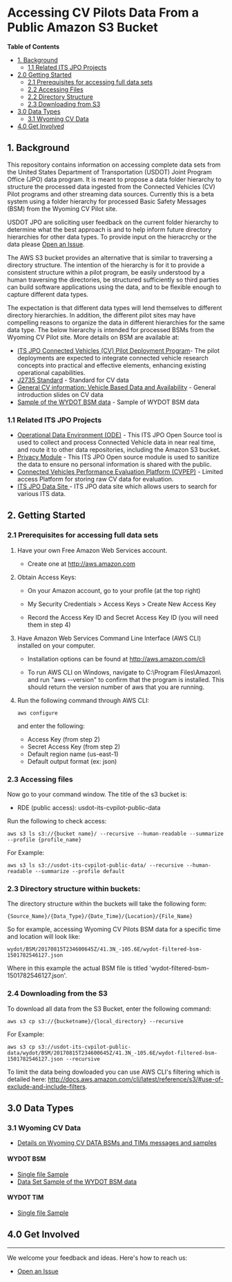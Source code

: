 # Accessing CV Pilots Data From a Public Amazon S3 Bucket


**Table of Contents**

* [1. Background](#1.-backgound)
	* [1.1 Related ITS JPO Projects](#1.1-related-its-jpo-projects)
* [2.0 Getting Started](#2.0-getting-started)
	* [2.1 Prerequisites for accessing full data sets](#prerequisites-for-accessing-full-data-sets)
	* [2.2 Accessing Files](accessing-files)
	* [2.2 Directory Structure](#directory-structure)
	* [2.3 Downloading from S3](#downloading-from-s3)
 * [3.0 Data Types](#data-types)
 	* [3.1 Wyoming CV Data](#wyoming-cv-data)
* [4.0 Get Involved](#get-involved)

## 1. Background
This repository contains information on accessing complete data sets from the United States Department of Transportation (USDOT) Joint Program Office (JPO) data program. It is meant to propose a data folder hierarchy to structure the processed data ingested from the Connected Vehicles (CV) Pilot programs and other streaming data sources. Currently this is a beta system using a folder hierarchy for processed Basic Safety Messages (BSM) from the Wyoming CV Pilot site.

USDOT JPO are soliciting user feedback on the current folder hierarchy to determine what the best approach is and to help inform future directory hierarchies for other data types. To provide input on the hieracrchy or the data please [Open an Issue](https://github.com/usdot-its-jpo-data-portal/sandbox/issues). 

The AWS S3 bucket provides an alternative that is similar to traversing a directory structure. The intention of the hierarchy is for it to provide a consistent structure within a pilot program, be easily understood by a human traversing the directories, be structured sufficiently so third parties can build software applications using the data, and to be flexible enough to capture different data types. 

The expectation is that different data types will lend themselves to different directory hierarchies. In addition, the different pilot sites may have compelling reasons to organize the data in different hierarchies for the same data type. The below hierarchy is intended for processed BSMs from the Wyoming CV Pilot site. More details on BSM are available at:

- [ITS JPO Connected Vehicles (CV) Pilot Deployment Program](https://www.its.dot.gov/pilots/cv_pilot_plan.htm)-  The pilot deployments are expected to integrate connected vehicle research concepts into practical and effective elements, enhancing existing operational capabilities.
- [J2735 Standard](http://standards.sae.org/j2735_201603/) -  Standard for CV data
- [General CV information: Vehicle Based Data and Availability](https://www.its.dot.gov/itspac/october2012/PDF/data_availability.pdf) - General introduction slides on CV data
- [Sample of the WYDOT BSM data](https://data.transportation.gov/Automobiles/Wyoming-CV-Pilot-Basic-Safety-Message-One-Day-Samp/9k4m-a3jc) - Sample of WYDOT BSM data

### 1.1 Related ITS JPO Projects

- [Operational Data Environment (ODE)](https://github.com/usdot-jpo-ode/jpo-ode) - This ITS JPO Open Source tool is used to collect and process Connected Vehicle data in near real time, and route it to other data repositories, including the Amazon S3 bucket.  
- [Privacy Module](https://github.com/usdot-jpo-ode/jpo-cvdp) - This  ITS JPO Open source module is used to sanitize the data to ensure no personal information is shared with the public.  
- [Connected Vehicles Performance Evaluation Platform (CVPEP)](https://github.com/VolpeUSDOT/CV-PEP) - Limited access Platform for storing raw CV data for evaluation.
- [ITS JPO Data Site ](https://www.its.dot.gov/data/) -  ITS JPO data site which allows users to search for various ITS data.



## 2. Getting Started

### 2.1 Prerequisites for accessing full data sets

1) Have your own Free Amazon Web Services account.

	- Create one at http://aws.amazon.com
 
2) Obtain Access Keys:
 
	- On your Amazon account, go to your profile (at the top right)
	 
	- My Security Credentials > Access Keys > Create New Access Key
	 
	- Record the Access Key ID and Secret Access Key ID (you will need them in step 4)
 
3) Have Amazon Web Services Command Line Interface (AWS CLI) installed on your computer.

	- Installation options can be found at http://aws.amazon.com/cli

	- To run AWS CLI on Windows, navigate to C:\Program Files\Amazon\ and run "aws
	 --version" to confirm that the program is installed.  This should return the version number of aws that you are running.
 
4) Run the following command through AWS CLI:
	```
	aws configure
	```
	and enter the following:
	 
	* Access Key (from step 2)
	* Secret Access Key (from step 2)
	* Default region name (us-east-1)
	* Default output format (ex: json)

### 2.3 Accessing files

Now go to your command window. The title of the s3 bucket is: 

 *	RDE (public access): usdot-its-cvpilot-public-data

Run the following to check access:
```
aws s3 ls s3://{bucket name}/ --recursive --human-readable --summarize --profile {profile_name}
```

For Example:
```
aws s3 ls s3://usdot-its-cvpilot-public-data/ --recursive --human-readable --summarize --profile default
```

### 2.3 Directory structure within buckets:

The directory structure within the buckets will take the following form:

	{Source_Name}/{Data_Type}/{Date_Time}/{Location}/{File_Name}

So for example, accessing Wyoming CV Pilots BSM data for a specific time and location will look like: 


	wydot/BSM/20170815T234600645Z/41.3N_-105.6E/wydot-filtered-bsm-1501782546127.json


Where in this example the actual BSM file is titled 'wydot-filtered-bsm-1501782546127.json'.

### 2.4 Downloading from the S3

To download all data from the S3 Bucket, enter the following command:

```
aws s3 cp s3://{bucketname}/{local_directory} --recursive
```

For Example:
```
aws s3 cp s3://usdot-its-cvpilot-public-data/wydot/BSM/20170815T234600645Z/41.3N_-105.6E/wydot-filtered-bsm-1501782546127.json --recursive
```

To limit the data being dowloaded you can use AWS CLI's filtering which is detailed here: http://docs.aws.amazon.com/cli/latest/reference/s3/#use-of-exclude-and-include-filters.

## 3.0 Data Types



### 3.1 Wyoming CV Data

- [Details on Wyoming CV DATA BSMs and TIMs messages and samples](https://github.com/usdot-jpo-ode/jpo-ode/blob/develop/docs/metadata_standards.md)

#### WYDOT BSM

- [Single file Sample](https://github.com/usdot-its-jpo-data-portal/sandbox/blob/master/sample/wydot-filtered-bsm-1512496037271.json)
- [Data Set Sample of the WYDOT BSM data](https://data.transportation.gov/Automobiles/Wyoming-CV-Pilot-Basic-Safety-Message-One-Day-Samp/9k4m-a3jc)

#### WYDOT TIM

- [Single file Sample](https://github.com/usdot-its-jpo-data-portal/sandbox/blob/master/sample/wydot-filtered-tim-1512415831724.json)

## 4.0 Get Involved
------------

We welcome your feedback and ideas. Here's how to reach us:

- [Open an Issue](https://github.com/usdot-its-jpo-data-portal/sandbox/issues)



